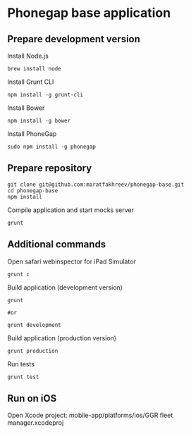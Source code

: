 # Phonegap base application

## Prepare development version

Install Node.js

    brew install node

Install Grunt CLI

    npm install -g grunt-cli

Install Bower

    npm install -g bower

Install PhoneGap

    sudo npm install -g phonegap

## Prepare repository

    git clone git@github.com:maratfakhreev/phonegap-base.git
    cd phonegap-base
    npm install

Compile application and start mocks server

    grunt

## Additional commands

Open safari webinspector for iPad Simulator

    grunt c

Build application (development version)

    grunt

    #or

    grunt development


Build application (production version)

    grunt production

Run tests

    grunt test

## Run on iOS

Open Xcode project: mobile-app/platforms/ios/GGR fleet manager.xcodeproj
